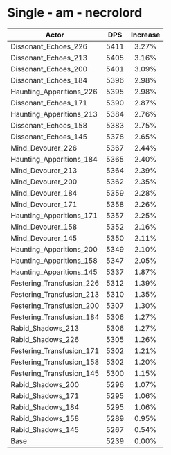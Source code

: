 # Single - am - necrolord
| Actor | DPS | Increase |
|---|:---:|:---:|
|Dissonant_Echoes_226|5411|3.27%|
|Dissonant_Echoes_213|5405|3.16%|
|Dissonant_Echoes_200|5401|3.09%|
|Dissonant_Echoes_184|5396|2.98%|
|Haunting_Apparitions_226|5395|2.98%|
|Dissonant_Echoes_171|5390|2.87%|
|Haunting_Apparitions_213|5384|2.76%|
|Dissonant_Echoes_158|5383|2.75%|
|Dissonant_Echoes_145|5378|2.65%|
|Mind_Devourer_226|5367|2.44%|
|Haunting_Apparitions_184|5365|2.40%|
|Mind_Devourer_213|5364|2.39%|
|Mind_Devourer_200|5362|2.35%|
|Mind_Devourer_184|5359|2.28%|
|Mind_Devourer_171|5358|2.26%|
|Haunting_Apparitions_171|5357|2.25%|
|Mind_Devourer_158|5352|2.16%|
|Mind_Devourer_145|5350|2.11%|
|Haunting_Apparitions_200|5349|2.10%|
|Haunting_Apparitions_158|5347|2.05%|
|Haunting_Apparitions_145|5337|1.87%|
|Festering_Transfusion_226|5312|1.39%|
|Festering_Transfusion_213|5310|1.35%|
|Festering_Transfusion_200|5307|1.30%|
|Festering_Transfusion_184|5306|1.27%|
|Rabid_Shadows_213|5306|1.27%|
|Rabid_Shadows_226|5305|1.26%|
|Festering_Transfusion_171|5302|1.21%|
|Festering_Transfusion_158|5302|1.20%|
|Festering_Transfusion_145|5300|1.15%|
|Rabid_Shadows_200|5296|1.07%|
|Rabid_Shadows_171|5295|1.06%|
|Rabid_Shadows_184|5295|1.06%|
|Rabid_Shadows_158|5289|0.95%|
|Rabid_Shadows_145|5267|0.54%|
|Base|5239|0.00%|
